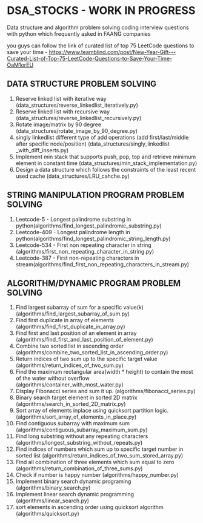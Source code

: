 # DSA_STOCKS - WORK IN PROGRESS
Data structure and algorithm problem solving coding interview questions with python which frequently asked in FAANG companies

you guys can follow the link of curated list of top 75 LeetCode questions to save your time -
https://www.teamblind.com/post/New-Year-Gift---Curated-List-of-Top-75-LeetCode-Questions-to-Save-Your-Time-OaM1orEU 

## DATA STRUCTURE PROBLEM SOLVING
 1. Reserve linked list with iterative way (data_structures/reverse_linkedlist_iteratively.py)
 2. Reserve linked list with recursive way  (data_structures/reverse_linkedlist_recursively.py)
 3. Rotate image/matrix by 90 degree (data_structures/rotate_image_by_90_degree.py)
 4. singly linkedlist different type of add operations (add first/last/middle after specific node/position) (data_structures/singly_linkedlist _with_diff_inserts.py)
 5. Implement min stack that supports push, pop, top and retrieve minimum element in constant time (data_structures/min_stack_implementation.py)
 6. Design a data structure which follows the constraints of the least recent used cache (data_structures/LRU_cahche.py)

## STRING MANIPULATION PROGRAM PROBLEM SOLVING
  1. Leetcode-5 - Longest palindrome substring in python(algorithms/find_longest_palindromic_substring.py)
  2. Leetcode-409 - Longest palindrome length in python(algorithms/find_longest_palindromic_string_length.py)
  3. Leetcode-534 - First non repeating character in string (algorithms/first_non_repeating_character_in_string.py)
  4. Leetcode-387 - First non-repeating characters in stream(algorithms/find_first_non_repeating_characters_in_stream.py)

## ALGORITHM/DYNAMIC PROGRAM PROBLEM SOLVING
  1. Find largest subarray of sum for a specific value(k) (algorithms/find_largest_subarray_of_sum.py)
  2. Find first duplicate in array of elements (algorithms/find_first_duplicate_in_array.py)
  3. Find first and last position of an element in array (algorithms/find_first_and_last_position_of_element.py)
  4. Combine two sorted list in ascending order (algorithms/combine_two_sorted_list_in_ascending_order.py)
  5. Return indices of two sum up to the specific target value (algorithms/return_indices_of_two_sum.py)
  6. Find the maximum rectangular area(width * height) to contain the most of the water without overflow (algorithms/container_with_most_water.py)
  7. Display Fibonacci series and sum it up. (algorithms/fibonacci_series.py)
  8. Binary search target element in sorted 2D matrix (algorithms/search_in_sorted_2D_matrix.py)
  9. Sort array of elements inplace using quicksort partition logic. (algorithms/sort_array_of_elements_in_place.py)
  10. Find contiguous subarray with maximum sum (algorithms/contiguous_subarray_maximum_sum.py)
  11. Find long substring without any repeating characters (algorithms/longest_substring_without_repeats.py)
  12. Find indices of numbers which sum up to specific target number in sorted list (algorithms/return_indices_of_two_sum_stored_array.py)
  13. Find all combination of three elements which sum equal to zero (algorithms/return_combination_of_three_sums.py) 
  14. Check if number is happy number (algorithms/happy_number.py)
  15. Implement binary search dynamic programing  (algorithms/binary_search.py)
  16. Implement linear search dynamic programming (algorithms/linear_search.py)
  17. sort elements in ascending order using quicksort algorithm (algorithms/quicksort.py)
